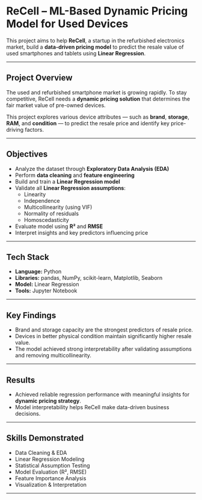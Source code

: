 #  ReCell – ML-Based Dynamic Pricing Model for Used Devices

This project aims to help **ReCell**, a startup in the refurbished electronics market, build a **data-driven pricing model** to predict the resale value of used smartphones and tablets using **Linear Regression**.

---

##  Project Overview

The used and refurbished smartphone market is growing rapidly. To stay competitive, ReCell needs a **dynamic pricing solution** that determines the fair market value of pre-owned devices.

This project explores various device attributes — such as **brand**, **storage**, **RAM**, and **condition** — to predict the resale price and identify key price-driving factors.

---

##  Objectives

- Analyze the dataset through **Exploratory Data Analysis (EDA)**  
- Perform **data cleaning** and **feature engineering**
- Build and train a **Linear Regression model**
- Validate all **Linear Regression assumptions**:
  - Linearity
  - Independence
  - Multicollinearity (using VIF)
  - Normality of residuals
  - Homoscedasticity
- Evaluate model using **R²** and **RMSE**
- Interpret insights and key predictors influencing price

---

##  Tech Stack

- **Language:** Python  
- **Libraries:** pandas, NumPy, scikit-learn, Matplotlib, Seaborn  
- **Model:** Linear Regression  
- **Tools:** Jupyter Notebook  

---

##  Key Findings

- Brand and storage capacity are the strongest predictors of resale price.  
- Devices in better physical condition maintain significantly higher resale value.  
- The model achieved strong interpretability after validating assumptions and removing multicollinearity.  

---

##  Results

- Achieved reliable regression performance with meaningful insights for **dynamic pricing strategy**.  
- Model interpretability helps ReCell make data-driven business decisions.  

---


##  Skills Demonstrated

- Data Cleaning & EDA  
- Linear Regression Modeling  
- Statistical Assumption Testing  
- Model Evaluation (R², RMSE)  
- Feature Importance Analysis  
- Visualization & Interpretation  

---

